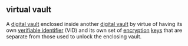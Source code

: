 ## virtual vault

<p class="c8"><span>A </span><span class="c2"><a class="c3" href="#h.cz29glapo2tg">digital </a></span><span class="c2"><a class="c3" href="#h.cz29glapo2tg">vault</a></span><span>&nbsp;</span><span>enclosed inside another </span><span class="c2"><a class="c3" href="#h.cz29glapo2tg">digital vault</a></span><span>&nbsp;by virtue of having its own </span><span class="c2"><a class="c3" href="#h.wyda231qefe">verifiable identifier</a></span><span>&nbsp;(VID) and its own set of </span><span class="c2"><a class="c3" href="#h.iyq318f2vg61">encryption</a></span><span>&nbsp;</span><span class="c2"><a class="c3" href="#h.bk8tq6m7ylyl">keys</a></span><span>&nbsp;that are separate from those used to unlock the enclosing vault.</span></p>

